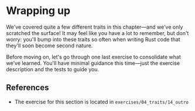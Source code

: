 # Wrapping up

We've covered quite a few different traits in this chapter—and we've only scratched the surface!
It may feel like you have a lot to remember, but don't worry: you'll bump into these traits
so often when writing Rust code that they'll soon become second nature.

Before moving on, let's go through one last exercise to consolidate what we've learned. 
You'll have minimal guidance this time—just the exercise description and the tests to guide you.

## References

- The exercise for this section is located in `exercises/04_traits/14_outro` 
